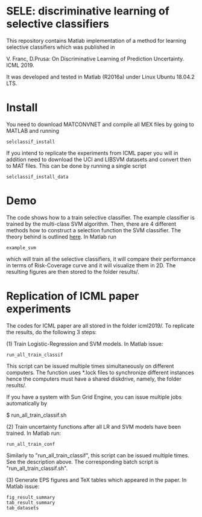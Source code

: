 # SELE: discriminative learning of selective classifiers

This repository contains Matlab implementation of a method for learning selective
classifiers which was published in

V. Franc, D.Prusa: On Discriminative Learning of Prediction Uncertainty. ICML 2019.

It was developed and tested in Matlab (R2016a) under Linux Ubuntu 18.04.2 LTS.


# Install

You need to download MATCONVNET and compile all MEX files by going to MATLAB
and running

`selclassif_install`

If you intend to replicate the experiments from ICML paper you will in addition need to
download the UCI and LIBSVM datasets and convert then to MAT files. This can be done
by running a single script

`selclassif_install_data`


# Demo

The code shows how to a train selective classifier. The example classifier
is trained by the multi-class SVM algorithm. Then, there are 4 different methods how to
construct a selection function the SVM classifier. The theory behind is
outlined [here](http://cmp.felk.cvut.cz/~xfrancv/pages/sele.html). In Matlab run

`example_svm`

which will train all the selective classifiers, it will compare their performance in terms of
Risk-Coverage curve and it will visualize them in 2D. The resulting figures are then stored
to the folder results/.

# Replication of ICML paper experiments

The codes for ICML paper are all stored in the folder icml2019/. To replicate the results, do
the following 3 steps:

(1) Train Logistic-Regression and SVM models. In Matlab issue:

`run_all_train_classif`

This script can be issued multiple times simultaneously on different computers. The function 
uses *.lock files to synchronize different instances hence the computers must have a 
shared diskdrive, namely, the folder results/.

If you have a system with Sun Grid Engine, you can issue multiple jobs automatically by 

$ run_all_train_classif.sh

(2) Train uncertainty functions after all LR and SVM models have been trained. In Matlab run:

`run_all_train_conf`

Similarly to "run_all_train_classif", this script can be issued multiple times. See
the description above. The corresponding batch script is "run_all_train_classif.sh".


(3) Generate EPS figures and TeX tables which appeared in the paper. In Matlab issue:

```
fig_result_summary
tab_result_summary
tab_datasets
```


